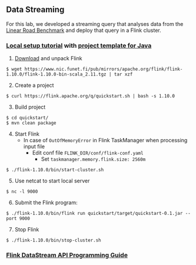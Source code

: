## Data Streaming 
For this lab, we developed a streaming query that analyses data from the [Linear Road Benchmark](http://www.vldb.org/conf/2004/RS12P1.PDF) and deploy that query in a Flink cluster.

### [Local setup tutorial](https://ci.apache.org/projects/flink/flink-docs-release-1.10/getting-started/tutorials/local_setup.html#start-a-local-flink-cluster) with [project template for Java](https://ci.apache.org/projects/flink/flink-docs-release-1.10/dev/projectsetup/java_api_quickstart.html)
1. [Download](https://flink.apache.org/downloads.html) and unpack Flink
```
$ wget https://www.nic.funet.fi/pub/mirrors/apache.org/flink/flink-1.10.0/flink-1.10.0-bin-scala_2.11.tgz | tar xzf
```

2. Create a project
```
$ curl https://flink.apache.org/q/quickstart.sh | bash -s 1.10.0
```

3. Build project
```
$ cd quickstart/
$ mvn clean package
```

4. Start Flink
   - In case of `OutOfMemoryError` in Flink TaskManager when processing input file
     - Edit conf file `FLINK_DIR/conf/flink-conf.yaml` 
       - Set `taskmanager.memory.flink.size: 2560m`
```
$ ./flink-1.10.0/bin/start-cluster.sh 
```

5. Use netcat to start local server
```
$ nc -l 9000
```

6. Submit the Flink program:
```
$ ./flink-1.10.0/bin/flink run quickstart/target/quickstart-0.1.jar --port 9000
```

7. Stop Flink
```
$ ./flink-1.10.0/bin/stop-cluster.sh
```

### [Flink DataStream API Programming Guide](https://ci.apache.org/projects/flink/flink-docs-release-1.10/dev/datastream_api.html)
